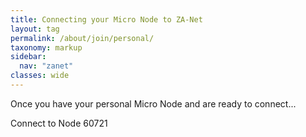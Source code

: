 ```yaml
---
title: Connecting your Micro Node to ZA-Net
layout: tag
permalink: /about/join/personal/
taxonomy: markup
sidebar:
  nav: "zanet"
classes: wide
---
```


Once you have your personal Micro Node and are ready to connect...

Connect to Node 60721
